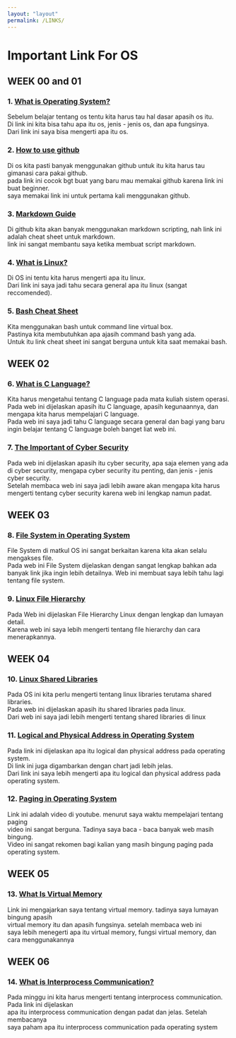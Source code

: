 ```yaml
---
layout: "layout"
permalink: /LINKS/
---
```


# Important Link For OS
## WEEK 00 and 01
### 1. [What is Operating System?](https://edu.gcfglobal.org/en/computerbasics/understanding-operating-systems/1/)<br>
Sebelum belajar tentang os tentu kita harus tau hal dasar apasih os itu.<br>Di link ini kita bisa tahu apa itu os, jenis - jenis os, dan apa fungsinya.<br>Dari link ini saya bisa mengerti apa itu os.

### 2. [How to use github](https://product.hubspot.com/blog/git-and-github-tutorial-for-beginners)<br>
Di os kita pasti banyak menggunakan github untuk itu kita harus tau gimanasi cara pakai github.<br>pada link ini cocok bgt buat yang baru mau memakai github karena link ini buat beginner.<br>saya memakai link ini untuk pertama kali menggunakan github.

### 3. [Markdown Guide](https://www.markdownguide.org/cheat-sheet/)<br>
Di github kita akan banyak menggunakan markdown scripting, nah link ini adalah cheat sheet untuk markdown.<br>link ini sangat membantu saya ketika membuat script markdown.

### 4. [What is Linux?](https://www.linux.com/what-is-linux/)<br>
Di OS ini tentu kita harus mengerti apa itu linux.<br>Dari link ini saya jadi tahu secara general apa itu linux (sangat reccomended).

### 5. [Bash Cheat Sheet](https://github.com/LeCoupa/awesome-cheatsheets/blob/master/languages/bash.sh)<br>
Kita menggunakan bash untuk command line virtual box.<br>Pastinya kita membutuhkan apa ajasih command bash yang ada.<br>Untuk itu link cheat sheet ini sangat berguna untuk kita saat memakai bash.

## WEEK 02
### 6. [What is C Language?](https://www.guru99.com/c-programming-language.html)
Kita harus mengetahui tentang C language pada mata kuliah sistem operasi.<br>Pada web ini dijelaskan apasih itu C language, apasih kegunaannya, dan mengapa kita harus mempelajari C language.<br>Pada web ini saya jadi tahu C language secara general dan bagi yang baru ingin belajar tentang C language boleh banget liat web ini.

### 7. [The Important of Cyber Security](https://serch15.biz/?p=ge2dmnbugy5gi3bpgqydamy&sub1=676767677h67fgfgfjh67)
Pada web ini dijelaskan apasih itu cyber security, apa saja elemen yang ada di cyber security, mengapa cyber security itu penting, dan jenis - jenis cyber security.<br>Setelah membaca web ini saya jadi lebih aware akan mengapa kita harus mengerti tentang cyber security karena web ini lengkap namun padat.

## WEEK 03
### 8. [File System in Operating System](https://www.guru99.com/file-systems-operating-system.html)
File System di matkul OS ini sangat berkaitan karena kita akan selalu mengakses file.<br>Pada web ini File System dijelaskan dengan sangat lengkap bahkan ada banyak link jika ingin lebih detailnya. Web ini membuat saya lebih tahu lagi tentang file system.

### 9. [Linux File Hierarchy](https://www.w3spoint.com/linux-file-hierarchy-structure)
Pada Web ini dijelaskan File Hierarchy Linux dengan lengkap dan lumayan detail.<br>Karena web ini saya lebih mengerti tentang file hierarchy dan cara menerapkannya.

## WEEK 04
### 10. [Linux Shared Libraries](https://www.tecmint.com/understanding-shared-libraries-in-linux/)
Pada OS ini kita perlu mengerti tentang linux libraries terutama shared libraries.<br>Pada web ini dijelaskan apasih itu shared libraries pada linux.<br>Dari web ini saya jadi lebih mengerti tentang shared libraries di linux

### 11. [Logical and Physical Address in Operating System](https://www.geeksforgeeks.org/logical-and-physical-address-in-operating-system/)
Pada link ini dijelaskan apa itu logical dan physical address pada operating system.<br>Di link ini juga digambarkan dengan chart jadi lebih jelas.<br>Dari link ini saya lebih mengerti apa itu logical dan physical address pada operating system.

### 12. [Paging in Operating System](https://www.youtube.com/watch?v=6c-mOFZwP_8)
Link ini adalah video di youtube. menurut saya waktu mempelajari tentang paging<br>video ini sangat berguna. Tadinya saya baca - baca banyak web masih bingung.<br>Video ini sangat rekomen bagi kalian yang masih bingung paging pada operating system.

## WEEK 05
### 13. [What Is Virtual Memory](https://techmonitor.ai/what-is/what-is-virtual-memory-4929986)
Link ini mengajarkan saya tentang virtual memory. tadinya saya lumayan bingung apasih<br> virtual memory itu dan apasih fungsinya. setelah membaca web ini<br>saya lebih menegerti apa itu virtual memory, fungsi virtual memory, dan cara menggunakannya

## WEEK 06
### 14. [What is Interprocess Communication?](https://www.tutorialspoint.com/what-is-interprocess-communication)
Pada minggu ini kita harus mengerti tentang interprocess communication. Pada link ini dijelaskan<br>apa itu interprocess communication dengan padat dan jelas. Setelah membacanya<br>saya paham apa itu interprocess communication pada operating system
